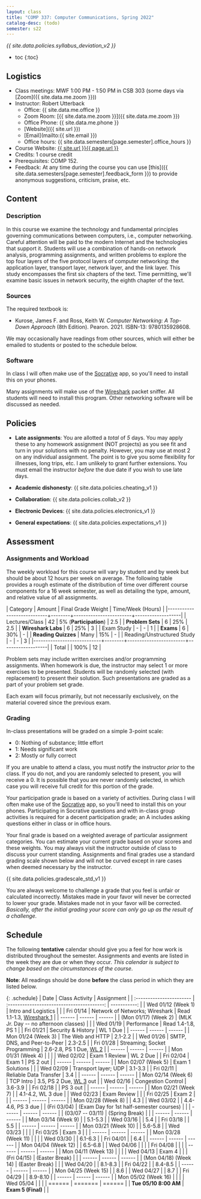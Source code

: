```yaml
---
layout: class
title: "COMP 337: Computer Communications, Spring 2022"
catalog-desc: (todo)
semester: s22
---
```


*{{ site.data.policies.syllabus_deviation_v2 }}*

* toc
{:toc}

## Logistics

* Class meetings: MWF 1:00 PM - 1:50 PM in CSB 303 (some days via [Zoom]({{ site.data.me.zoom }}))
* Instructor: Robert Utterback
  * Office: {{ site.data.me.office }}
  * Zoom Room: [{{ site.data.me.zoom }}]({{ site.data.me.zoom }})
  * Office Phone: {{ site.data.me.phone }}
  * [Website]({{ site.url }})
  * [Email](mailto:{{ site.email }})
  * Office hours: {{ site.data.semesters[page.semester].office_hours }}
* Course Website: <a href="{{ site.url }}{{ page.url }}">{{ site.url }}{{ page.url }}</a>
* Credits: 1 course credit
* Prerequisites: COMP 152.
* Feedback: At any time during the course you can use
  [this]({{ site.data.semesters[page.semester].feedback_form }}) to provide
  anonymous suggestions, criticism, praise, etc.

## Content

### Description

In this course we examine the technology and fundamental principles
governing communications between computers, i.e., computer
networking. Careful attention will be paid to the modern Internet and
the technologies that support it. Students will use a combination of
hands-on network analysis, programming assignments, and written
problems to explore the top four layers of the five protocol layers of
computer networking: the application layer, transport layer, network
layer, and the link layer. This study encompasses the first six
chapters of the text. Time permitting, we'll examine basic issues in
network security, the eighth chapter of the text.

### Sources

The required textbook is:

* Kurose, James F. and Ross, Keith W. *Computer Networking: A Top-Down Approach* (8th
  Edition). Pearon. 2021. ISBN-13: 9780135928608.
  
We may occasionally have readings from other sources, which will
either be emailed to students or posted to the schedule below.

### Software

In class I will often make use of the
[Socrative](https://socrative.com) app, so you'll need to install this
on your phones.

Many assignments will make use of the
[Wireshark](https://www.wireshark.org/) packet sniffer. All students
will need to install this program. Other networking software will be
discussed as needed.

## Policies

* **Late assignments**: You are allotted a *total* of *5* days. You
  may apply these to any homework assignment (NOT projects) as you see
  fit and turn in your solutions with no penalty. However, you may use
  at most 2 on any individual assignment. The point is to give you
  some flexibility for illnesses, long trips, etc. I am unlikely to
  grant further extensions. You must email the instructor *before* the
  due date if you wish to use late days.

* **Academic dishonesty**: {{ site.data.policies.cheating_v1 }}

* **Collaboration**: {{ site.data.policies.collab_v2 }}

* **Electronic Devices**: {{ site.data.policies.electronics_v1 }}

* **General expectations**: {{ site.data.policies.expectations_v1 }}

## Assessment

### Assignments and Workload

The weekly workload for this course will vary by student and by week
but should be about 12 hours per week on average. The following table
provides a rough estimate of the distribution of time over different
course components for a 16 week semester, as well as detailing the
type, amount, and relative value of all assignments.

| Category                   | Amount |     Final Grade Weight | Time/Week (Hours) |
|----------------------------+--------+------------------------+-------------------|
| Lectures/Class             |     42 | 5% (**Participation**) |               2.5 |
| **Problem Sets**           |      6 |                    25% |               2.5 |
| **Wireshark Labs**         |      6 |                    25% |                 3 |
| Exam Study                 |      - |                      - |                 1 |
| **Exams**                  |      6 |                    30% |                 - |
| **Reading Quizzes**        |   Many |                    15% |                 - |
| Reading/Unstructured Study |      - |                      - |                 3 |
|----------------------------+--------+------------------------+-------------------|
| Total                      |        |                   100% |                12 |

Problem sets may include written exercises and/or programming
assignments. When homework is due, the instructor may select 1 or more
exercises to be presented. Students will be randomly selected (with
replacement) to present their solution. Such presentations are graded
as a part of your problem set grade.

Each exam will focus primarily, but not necessarily exclusively, on
the material covered since the previous exam.

### Grading

In-class presentations will be graded on a simple 3-point scale:

- 0: Nothing of substance; little effort
- 1: Needs significant work
- 2: Mostly or fully correct

If you are unable to attend a class, you must notify the instructor
*prior* to the class. If you do not, and you are randomly selected to
present, you will receive a 0. It is possible that you are never
randomly selected, in which case you will receive full credit for this
portion of the grade.

Your participation grade is based on a variety of activities. During
class I will often make use of the [Socrative](https://socrative.com)
app, so you'll need to install this on your phones. Participating in
Socrative questions and with in-class group activities is required for
a decent participation grade; an A includes asking questions either in
class or in office hours.

Your final grade is based on a weighted average of particular
assignment categories. You can estimate your current grade based on
your scores and these weights. You may always visit the instructor
outside of class to discuss your current standing. Assignments and
final grades use a standard grading scale shown below and will not
be curved except in rare cases when deemed necessary by the
instructor.

{{ site.data.policies.gradescale_std_v1 }}

You are always welcome to challenge a grade that you feel is unfair or
calculated incorrectly. Mistakes made in your favor will never be
corrected to lower your grade. Mistakes made not in your favor will be
corrected. *Basically, after the initial grading your score can only
go up as the result of a challenge.*

## Schedule
The following **tentative** calendar should give you a feel for how
work is distributed throughout the semester. Assignments and events
are listed in the week they are due or when they occur. *This calendar
is subject to change based on the circumstances of the course*.

**Note**: All readings should be done **before** the class period in
which they are listed below.

<!-- Each day's slides/notes can be found in [this shared -->
<!-- folder](https://monmouthcollege-my.sharepoint.com/:f:/g/personal/rutterback_monmouthcollege_edu/El9m6H7DIk9PmTw_63XCwhABvx_cembEy2hSjaVvBX1fCg?e=6RM3Cl). You -->
<!-- will need to be logged in to your Monmouth College account to see the -->
<!-- folder. If I have not uploaded the week's slides by Friday afternoon -->
<!-- you are free to email me a reminder. -->


{: .schedule}
| Date                     | Class Activity                             | Assignment                     |
| :----------------------- | :----------------------------------------: | -----------:                   |
| Wed 01/12 (Week 1)       | Intro and Logistics                        |                                |
| Fri 01/14                | Network of Networks; Wireshark             | Read 1.1-1.3, [Wireshark 1][1] |
| ------                   | ------                                     | ------                         |
| (Mon 01/17) (Week 2)     | (MLK Jr. Day -- no afternoon classes)      |                                |
| Wed 01/19                | Performance                                | Read 1.4-1.8, PS 1             |
| Fri 01/21                | Security & History                         | WL 1 Due                       |
| ------                   | ------                                     | ------                         |
| Mon 01/24 (Week 3)       | The Web and HTTP                           | 2.1-2.2                        |
| Wed 01/26                | SMTP, DNS, and Peer-to-Peer                | 2.3-2.5                        |
| Fri 01/28                | Streaming; Socket Programming              | 2.6-2.8, PS 1 Due, [WL 2][2]   |
| ------                   | ------                                     | ------                         |
| Mon 01/31 (Week 4)       |                                            |                                |
| Wed 02/02                | Exam 1 Review                              | WL 2 Due                       |
| Fri 02/04                | Exam 1                                     | PS 2 out                       |
| ------                   | ------                                     | ------                         |
| Mon 02/07 (Week 5)       | Exam 1 Solutions                           |                                |
| Wed 02/09                | Transport layer; UDP                       | 3.1-3.3                        |
| Fri 02/11                | Reliable Data Transfer                     | 3.4                            |
| ------                   | ------                                     | ------                         |
| Mon 02/14 (Week 6)       | TCP Intro                                  | 3.5, PS 2 Due, [WL 3][3] out   |
| Wed 02/16                | Congestion Control                         | 3.6-3.9                        |
| Fri 02/18                |                                            | PS 3 out                       |
| ------                   | ------                                     | ------                         |
| Mon 02/21 (Week 7)       |                                            | 4.1-4.2, WL 3 due              |
| Wed 02/23                | Exam Review                                |                                |
| Fri 02/25                | Exam 2                                     |                                |
| ------                   | ------                                     | ------                         |
| Mon 02/28 (Week 8)       |                                            | 4.3                            |
| Wed 03/02                |                                            | 4.4-4.6, PS 3 due              |
| (Fri 03/04)              | (Exam Day for 1st half-semester courses)   |                                |
| ------                   | ------                                     | ------                         |
| (03/07 -- 03/11)         | (Spring Break)                             |                                |
| ------                   | ------                                     | ------                         |
| Mon 03/14 (Week 9)       |                                            | 5.1-5.3                        |
| Wed 03/16                |                                            | 5.4                            |
| Fri 03/18                |                                            | 5.5                            |
| ------                   | ------                                     | ------                         |
| Mon 03/21 (Week 10)      |                                            | 5.6-5.8                        |
| Wed 03/23                |                                            |                                |
| Fri 03/25                | Exam 3                                     |                                |
| ------                   | ------                                     | ------                         |
| Mon 03/28 (Week 11)      |                                            |                                |
| Wed 03/30                |                                            | 6.1-6.3                        |
| Fri 04/01                |                                            | 6.4                            |
| ------                   | ------                                     | ------                         |
| Mon 04/04 (Week 12)      |                                            | 6.5-6.8                        |
| Wed 04/06                |                                            |                                |
| Fri 04/08                |                                            |                                |
| ------                   | ------                                     | ------                         |
| Mon 04/11 (Week 13)      |                                            |                                |
| Wed 04/13                | Exam 4                                     |                                |
| (Fri 04/15)              | (Easter Break)                             |                                |
| ------                   | ------                                     | ------                         |
| (Mon 04/18) (Week 14)    | (Easter Break)                             |                                |
| Wed 04/20                |                                            | 8.1-8.3                        |
| Fri 04/22                |                                            | 8.4-8.5                        |
| ------                   | ------                                     | ------                         |
| Mon 04/25 (Week 15)      |                                            | 8.6                            |
| Wed 04/27                |                                            | 8.7                            |
| Fri 04/29                |                                            | 8.9-8.10                       |
| ------                   | ------                                     | ------                         |
| Mon 05/02 (Week 16)      |                                            |                                |
| Wed 05/04                |                                            |                                |
| ======                   | =======                                    | ======                         |
| **Tue 05/10 8:00 AM**    | **Exam 5 (Final)**                         |                                |


[1]: https://monmouthcollege-my.sharepoint.com/:w:/g/personal/rutterback_monmouthcollege_edu/Eb3WAZMznENBumledDjqHrwBo4YEWxA7lLQEkWSRXRJKKA?e=WGXdVy
[2]: https://monmouthcollege-my.sharepoint.com/:w:/g/personal/rutterback_monmouthcollege_edu/EaMa0gNQUHdFvW5XuGWkZU0Bv2TA4_GWzWBQQcCd_TrE3w?e=1mtRfJ
[3]: https://monmouthcollege-my.sharepoint.com/:w:/g/personal/rutterback_monmouthcollege_edu/Ed3lfQnxD39CtEh2Nsxd1V4BB9GYVynhptqBxSu7spTAGA?e=Ue05L5

<!-- Local Variables: -->
<!-- eval: (orgtbl-mode) -->
<!-- End: -->
